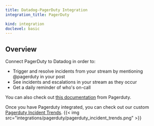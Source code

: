 ```yaml
---
title: Datadog-PagerDuty Integration
integration_title: PagerDuty

kind: integration
doclevel: basic
---
```

## Overview

Connect PagerDuty to Datadog in order to:

  * Trigger and resolve incidents from your stream by mentioning @pagerduty in your post
  * See incidents and escalations in your stream as they occur
  * Get a daily reminder of who's on-call

You can also check out [this documentation][1] from Pagerduty.

Once you have Pagerduty integrated, you can check out our custom [Pagerduty Incident Trends][2].
{{< img src="integrations/pagerduty/pagerduty_incident_trends.png" >}}

   [1]: http://www.pagerduty.com/docs/guides/datadog-integration-guide/
   [2]: https://app.datadoghq.com/report/pagerduty


